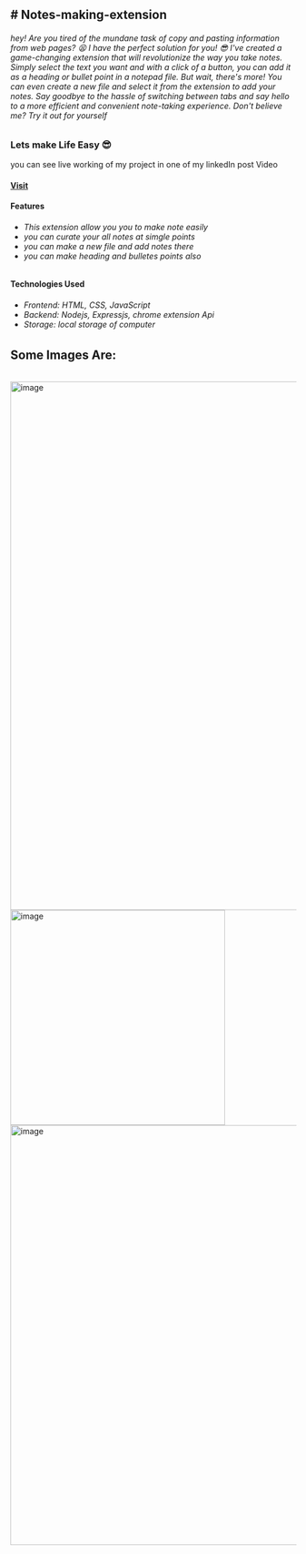 <h2># Notes-making-extension</h2>

<h6>
  hey! Are you tired of the mundane task of copy and pasting information from web pages? 😫 I have the perfect solution for you! 😎 I've created a game-changing extension that will revolutionize the way you take notes. Simply select the text you want and with a click of a button, you can add it as a heading or bullet point in a notepad file. But wait, there's more! You can even create a new file and select it from the extension to add your notes. Say goodbye to the hassle of switching between tabs and say hello to a more efficient and convenient note-taking experience. Don't believe me? Try it out for yourself
</h6>
<h3>Lets make Life Easy 😎</h3>
you can see live working of my project in one of my linkedIn post Video<br>
<h4><a href="https://www.linkedin.com/feed/update/urn:li:activity:7160614997272788992/">Visit</a></h4>


<h4>Features</h4>
<h6>
  <ul>
  <li>This extension allow you you to make note easily</li>
  <li>you can curate your all notes at simgle points</li>
  <li>you can make a new file and add notes there</li>
  <li>you can make heading and bulletes points also</li>
</ul>
</h6>

<h4>Technologies Used</h4>
<h6>
  <ul>
  <li>Frontend: HTML, CSS, JavaScript</li>
  <li>Backend: Nodejs, Expressjs, chrome extension Api </li>
  <li>Storage: local storage of computer</li>
</ul>
</h6>




<h2> Some Images Are: </h2>
<br>

<img width="929" alt="image" src="https://github.com/Suryanra/Notes-making-extension/assets/142992104/36768f75-aaa2-4138-a42c-a9be69880dab">
<br>

<img width="378" alt="image" src="https://github.com/Suryanra/Notes-making-extension/assets/142992104/b16ae6f3-867c-4cda-ad14-4b707cccb666">

<br>

<img width="738" alt="image" src="https://github.com/Suryanra/Notes-making-extension/assets/142992104/8d5a56cb-6219-4694-a3ab-08d12df4b51b">
